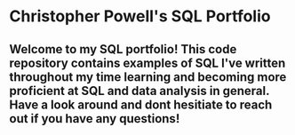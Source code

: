 # Christopher Powell's SQL Portfolio

## Welcome to my SQL portfolio! This code repository contains examples of SQL I've written throughout my time learning and becoming more proficient at SQL and data analysis in general. Have a look around and dont hesitiate to reach out if you have any questions! 
